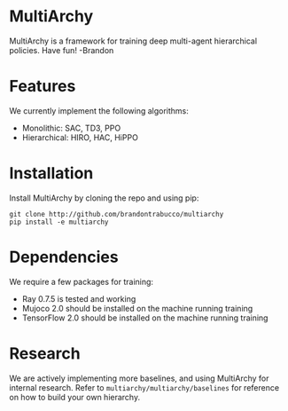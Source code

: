 # MultiArchy

MultiArchy is a framework for training deep multi-agent hierarchical policies. Have fun! -Brandon

# Features

We currently implement the following algorithms:

* Monolithic: SAC, TD3, PPO
* Hierarchical: HIRO, HAC, HiPPO

# Installation

Install MultiArchy by cloning the repo and using pip:

```
git clone http://github.com/brandontrabucco/multiarchy
pip install -e multiarchy
```

# Dependencies

We require a few packages for training:

* Ray 0.7.5 is tested and working
* Mujoco 2.0 should be installed on the machine running training
* TensorFlow 2.0 should be installed on the machine running training

# Research

We are actively implementing more baselines, and using MultiArchy for internal research. Refer to `multiarchy/multiarchy/baselines` for reference on how to build your own hierarchy.
